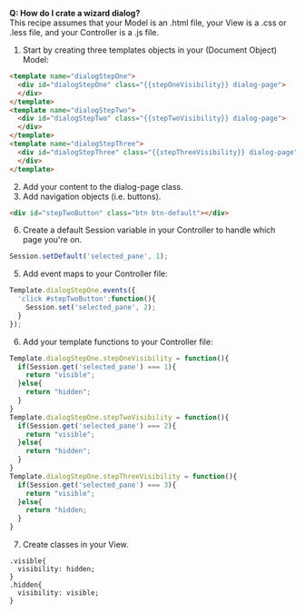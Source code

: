 **Q:  How do I crate a wizard dialog?**  
This recipe assumes that your Model is an .html file, your View is a .css or .less file, and your Controller is a .js file.

1.  Start by creating three templates objects in your (Document Object) Model:

````html
<template name="dialogStepOne">
  <div id="dialogStepOne" class="{{stepOneVisibility}} dialog-page">
  </div>
</template>
<template name="dialogStepTwo">
  <div id="dialogStepTwo" class="{{stepTwoVisibility}} dialog-page">
  </div>
</template>
<template name="dialogStepThree">
  <div id="dialogStepThree" class="{{stepThreeVisibility}} dialog-page">
  </div>
</template>
````

2.  Add your content to the dialog-page class.  
3.  Add navigation objects (i.e. buttons).

````html
<div id="stepTwoButton" class="btn btn-default"></div>
````

6.  Create a default Session variable in your Controller to handle which page you're on.

````js
Session.setDefault('selected_pane', 1);
````

5.  Add event maps to your Controller file:

````js
Template.dialogStepOne.events({
  'click #stepTwoButton':function(){
    Session.set('selected_pane', 2);
  }
});
````

6.  Add your template functions to your Controller file:

````js
Template.dialogStepOne.stepOneVisibility = function(){
  if(Session.get('selected_pane') === 1){
    return "visible";
  }else{
    return "hidden";
  }
}
Template.dialogStepOne.stepTwoVisibility = function(){
  if(Session.get('selected_pane') === 2){
    return "visible";
  }else{
    return "hidden";
  }
}
Template.dialogStepOne.stepThreeVisibility = function(){
  if(Session.get('selected_pane') === 3){
    return "visible";
  }else{
    return "hidden;
  }
}
````

7.  Create classes in your View.

````less
.visible{
  visibility: hidden;
}
.hidden{
  visibility: visible;
}
````
